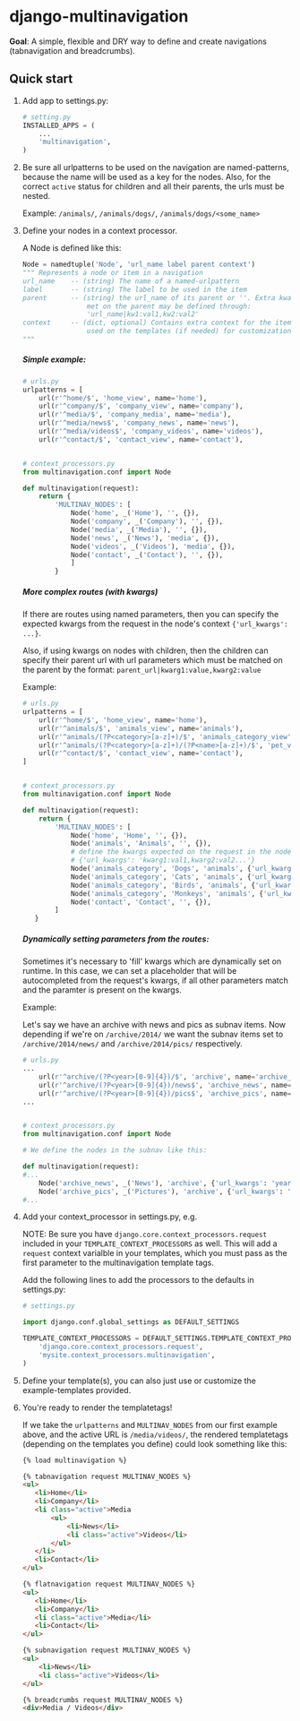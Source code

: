 django-multinavigation
======================

**Goal**: A simple, flexible and DRY way to define and create navigations
(tabnavigation and breadcrumbs).


Quick start
-----------

1) Add app to settings.py:
    ```python
    # setting.py
    INSTALLED_APPS = (
        ...
        'multinavigation',
    )
    ```

2) Be sure all urlpatterns to be used on the navigation are named-patterns, 
because the name will be used as a key for the nodes. Also, for the 
correct `active` status for children and all their parents, the urls 
must be nested. 

    Example: `/animals/`, `/animals/dogs/`, `/animals/dogs/<some_name>`

3) Define your nodes in a context processor.

    A Node is defined like this:

    ```python
    Node = namedtuple('Node', 'url_name label parent context')
    """ Represents a node or item in a navigation
    url_name    -- (string) The name of a named-urlpattern
    label       -- (string) The label to be used in the item
    parent      -- (string) the url_name of its parent or ''. Extra kwargs to be
                    met on the parent may be defined through: 
                    'url_name|kw1:val1,kw2:val2'
    context     -- (dict, optional) Contains extra context for the items, to be
                    used on the templates (if needed) for customization purposes.
    """
    ```
    #####  Simple example:

    ```python
    # urls.py
    urlpatterns = [
        url(r'^home/$', 'home_view', name='home'),
        url(r'^company/$', 'company_view', name='company'),
        url(r'^media/$', 'company_media', name='media'),
        url(r'^media/news$', 'company_news', name='news'),
        url(r'^media/videos$', 'company_videos', name='videos'),
        url(r'^contact/$', 'contact_view', name='contact'),
    
    
    # context_processors.py
    from multinavigation.conf import Node

    def multinavigation(request):
        return {
            'MULTINAV_NODES': [
                Node('home', _('Home'), '', {}),
                Node('company', _('Company'), '', {}),
                Node('media', _('Media'), '', {}),
                Node('news', _('News'), 'media', {}),
                Node('videos', _('Videos'), 'media', {}),
                Node('contact', _('Contact'), '', {}),
                ]
            }
    ```
    #####  More complex routes (with kwargs)
    
    If there are routes using named parameters, then you can specify the expected kwargs 
    from the request in the node's context `{'url_kwargs': ...}`. 

    Also, if using kwargs on nodes with children, then the children can specify their parent url
    with url parameters which must be matched on the parent by the format:
    `parent_url|kwarg1:value,kwarg2:value`
    
    Example:

    ```python
    # urls.py
    urlpatterns = [
        url(r'^home/$', 'home_view', name='home'),
        url(r'^animals/$', 'animals_view', name='animals'),
        url(r'^animals/(?P<category>[a-z]+)/$', 'animals_category_view', name='animals_category'),
        url(r'^animals/(?P<category>[a-z]+)/(?P<name>[a-z]+)/$', 'pet_view', name='pet'),
        url(r'^contact/$', 'contact_view', name='contact'),
    ]
    
   
    # context_processors.py
    from multinavigation.conf import Node

    def multinavigation(request):
        return {
            'MULTINAV_NODES': [
                Node('home', 'Home', '', {}),
                Node('animals', 'Animals', '', {}),
                # define the kwargs expected on the request in the node's context: 
                # {'url_kwargs': 'kwarg1:val1,kwarg2:val2...'}
                Node('animals_category', 'Dogs', 'animals', {'url_kwargs': 'category:dogs'}),
                Node('animals_category', 'Cats', 'animals', {'url_kwargs': 'category:cats'}),
                Node('animals_category', 'Birds', 'animals', {'url_kwargs': 'category:birds'}),
                Node('animals_category', 'Monkeys', 'animals', {'url_kwargs': 'category:monkeys'}),
                Node('contact', 'Contact', '', {}),
            ]
       }
    ```
    #####  Dynamically setting parameters from the routes:
    
    Sometimes it's necessary to 'fill' kwargs which are dynamically set
    on runtime. In this case, we can set a placeholder that will be
    autocompleted from the request's kwargs, if all other parameters match
    and the paramter is present on the kwargs.
    
    Example:
     
    Let's say we have an archive with news and pics as subnav items. Now
    depending if we're on `/archive/2014/` we want the subnav items set to
    `/archive/2014/news/` and `/archive/2014/pics/` respectively.

    ```python
    # urls.py
    ...
        url(r'^archive/(?P<year>[0-9]{4})/$', 'archive', name='archive_year'),
        url(r'^archive/(?P<year>[0-9]{4})/news$', 'archive_news', name='archive_news'),
        url(r'^archive/(?P<year>[0-9]{4})/pics$', 'archive_pics', name='archive_pics'),
    ...

   
    # context_processors.py
    from multinavigation.conf import Node

    # We define the nodes in the subnav like this:

    def multinavigation(request):
    #...
        Node('archive_news', _('News'), 'archive', {'url_kwargs': 'year:'}),
        Node('archive_pics', _('Pictures'), 'archive', {'url_kwargs': 'year:'}),
    #...
    ```

4) Add your context_processor in settings.py, e.g.

    NOTE: Be sure you have `django.core.context_processors.request` included in
    your `TEMPLATE_CONTEXT_PROCESSORS` as well. This will add a `request` context
    varialble in your templates, which you must pass as the first parameter to the
    multinavigation template tags.

    Add the following lines to add the processors to the defaults in settings.py:

    ```python
    # settings.py

    import django.conf.global_settings as DEFAULT_SETTINGS

    TEMPLATE_CONTEXT_PROCESSORS = DEFAULT_SETTINGS.TEMPLATE_CONTEXT_PROCESSORS + (
        'django.core.context_processors.request',
        'mysite.context_processors.multinavigation',
    )
    ```

5) Define your template(s), you can also just use or customize the
example-templates provided.

6) You're ready to render the templatetags!
    
    If we take the `urlpatterns` and `MULTINAV_NODES` from our first example
    above, and the active URL is `/media/videos/`, the rendered
    templatetags (depending on the templates you define) could look something
    like this:
    
    ```html
    {% load multinavigation %}
   
    {% tabnavigation request MULTINAV_NODES %}
    <ul>
       <li>Home</li> 
       <li>Company</li> 
       <li class="active">Media
           <ul>
               <li>News</li> 
               <li class="active">Videos</li> 
           </ul>
       </li> 
       <li>Contact</li>
    </ul>
   
    {% flatnavigation request MULTINAV_NODES %}
    <ul>
       <li>Home</li> 
       <li>Company</li> 
       <li class="active">Media</li> 
       <li>Contact</li>
    </ul>
    
    {% subnavigation request MULTINAV_NODES %}
    <ul>
        <li>News</li> 
        <li class="active">Videos</li> 
    </ul>
    
    {% breadcrumbs request MULTINAV_NODES %}
    <div>Media / Videos</div>
    ```

